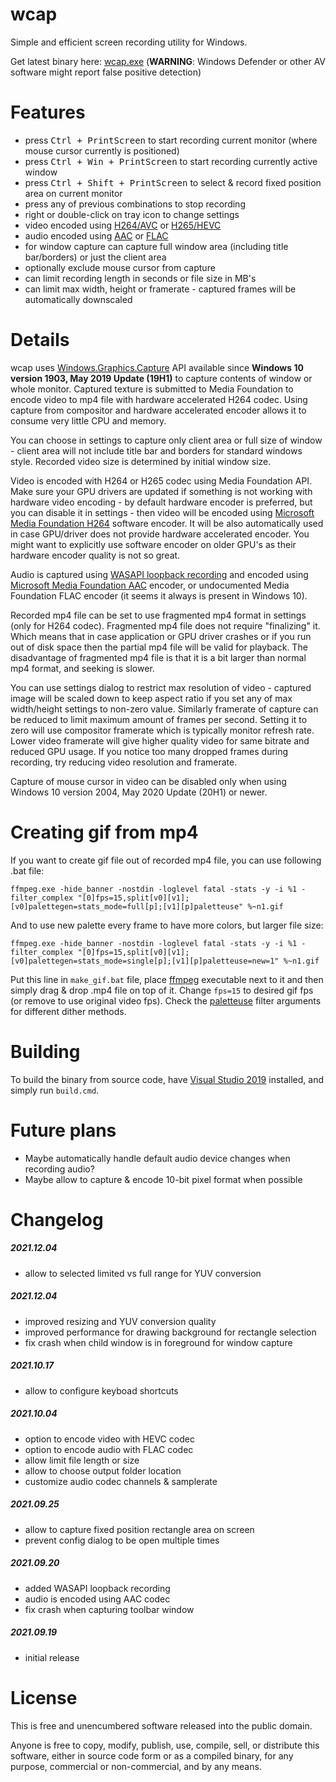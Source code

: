 wcap
====

Simple and efficient screen recording utility for Windows.

Get latest binary here: [wcap.exe][] (**WARNING**: Windows Defender or other AV software might report false positive detection)

Features
========

 * press <kbd>Ctrl + PrintScreen</kbd> to start recording current monitor (where mouse cursor currently is positioned)
 * press <kbd>Ctrl + Win + PrintScreen</kbd> to start recording currently active window
 * press <kbd>Ctrl + Shift + PrintScreen</kbd> to select & record fixed position area on current monitor
 * press any of previous combinations to stop recording
 * right or double-click on tray icon to change settings
 * video encoded using [H264/AVC][] or [H265/HEVC][]
 * audio encoded using [AAC][] or [FLAC][]
 * for window capture can capture full window area (including title bar/borders) or just the client area
 * optionally exclude mouse cursor from capture
 * can limit recording length in seconds or file size in MB's
 * can limit max width, height or framerate - captured frames will be automatically downscaled

Details
=======

wcap uses [Windows.Graphics.Capture][wgc] API available since **Windows 10 version 1903, May 2019 Update (19H1)** to capture
contents of window or whole monitor. Captured texture is submitted to Media Foundation to encode video to mp4 file with
hardware accelerated H264 codec. Using capture from compositor and hardware accelerated encoder allows it to consume very
little CPU and memory.

You can choose in settings to capture only client area or full size of window - client area will not include title bar and
borders for standard windows style. Recorded video size is determined by initial window size.

Video is encoded with H264 or H265 codec using Media Foundation API. Make sure your GPU drivers are updated if something is
not working with hardware video encoding - by default hardware encoder is preferred, but you can disable it in settings -
then video will be encoded using [Microsoft Media Foundation H264][MSMFH264] software encoder. It will be also automatically
used in case GPU/driver does not provide hardware accelerated encoder. You might want to explicitly use software encoder on
older GPU's as their hardware encoder quality is not so great. 

Audio is captured using [WASAPI loopback recording][] and encoded using [Microsoft Media Foundation AAC][MSMFAAC] encoder, or
undocumented Media Foundation FLAC encoder (it seems it always is present in Windows 10).

Recorded mp4 file can be set to use fragmented mp4 format in settings (only for H264 codec). Fragmented mp4 file does not
require "finalizing" it. Which means that in case application or GPU driver crashes or if you run out of disk space then
the partial mp4 file will be valid for playback. The disadvantage of fragmented mp4 file is that it is a bit larger than
normal mp4 format, and seeking is slower.

You can use settings dialog to restrict max resolution of video - captured image will be scaled down to keep aspect ratio
if you set any of max width/height settings to non-zero value. Similarly framerate of capture can be reduced to limit
maximum amount of frames per second. Setting it to zero will use compositor framerate which is typically monitor refresh
rate. Lower video framerate will give higher quality video for same bitrate and reduced GPU usage. If you notice too many
dropped frames during recording, try reducing video resolution and framerate.

Capture of mouse cursor in video can be disabled only when using Windows 10 version 2004, May 2020 Update (20H1) or newer.

Creating gif from mp4
=====================

If you want to create gif file out of recorded mp4 file, you can use following .bat file:

    ffmpeg.exe -hide_banner -nostdin -loglevel fatal -stats -y -i %1 -filter_complex "[0]fps=15,split[v0][v1];[v0]palettegen=stats_mode=full[p];[v1][p]paletteuse" %~n1.gif

And to use new palette every frame to have more colors, but larger file size:

    ffmpeg.exe -hide_banner -nostdin -loglevel fatal -stats -y -i %1 -filter_complex "[0]fps=15,split[v0][v1];[v0]palettegen=stats_mode=single[p];[v1][p]paletteuse=new=1" %~n1.gif

Put this line in `make_gif.bat` file, place [ffmpeg][] executable next to it and then simply drag & drop .mp4 file on top of it.
Change `fps=15` to desired gif fps (or remove to use original video fps). Check the [paletteuse][] filter arguments for
different dither methods.

Building
========

To build the binary from source code, have [Visual Studio 2019][VS2019] installed, and simply run `build.cmd`.

Future plans
============

 * Maybe automatically handle default audio device changes when recording audio?
 * Maybe allow to capture & encode 10-bit pixel format when possible

Changelog
=========

##### 2021.12.04
 * allow to selected limited vs full range for YUV conversion

##### 2021.12.04
 * improved resizing and YUV conversion quality
 * improved performance for drawing background for rectangle selection
 * fix crash when child window is in foreground for window capture

##### 2021.10.17
 * allow to configure keyboad shortcuts

##### 2021.10.04
 * option to encode video with HEVC codec
 * option to encode audio with FLAC codec
 * allow limit file length or size
 * allow to choose output folder location
 * customize audio codec channels & samplerate

##### 2021.09.25
 * allow to capture fixed position rectangle area on screen
 * prevent config dialog to be open multiple times

##### 2021.09.20
 * added WASAPI loopback recording
 * audio is encoded using AAC codec
 * fix crash when capturing toolbar window

##### 2021.09.19
 * initial release

License
=======

This is free and unencumbered software released into the public domain.

Anyone is free to copy, modify, publish, use, compile, sell, or distribute this software, either in source code form or as
a compiled binary, for any purpose, commercial or non-commercial, and by any means.

[wcap.exe]: https://raw.githubusercontent.com/wiki/mmozeiko/wcap/wcap.exe
[wgc]: https://blogs.windows.com/windowsdeveloper/2019/09/16/new-ways-to-do-screen-capture/
[MSMFH264]: https://docs.microsoft.com/en-us/windows/win32/medfound/h-264-video-encoder
[VS2019]: https://visualstudio.microsoft.com/vs/
[WASAPI loopback recording]: https://docs.microsoft.com/en-us/windows/win32/coreaudio/loopback-recording
[MSMFAAC]: https://docs.microsoft.com/en-us/windows/win32/medfound/aac-encoder
[ffmpeg]: https://ffmpeg.org/
[paletteuse]: https://ffmpeg.org/ffmpeg-filters.html#paletteuse
[H264/AVC]: https://en.wikipedia.org/wiki/Advanced_Video_Coding
[H265/HEVC]: https://en.wikipedia.org/wiki/High_Efficiency_Video_Coding
[AAC]: https://en.wikipedia.org/wiki/Advanced_Audio_Coding
[FLAC]: https://en.wikipedia.org/wiki/FLAC
